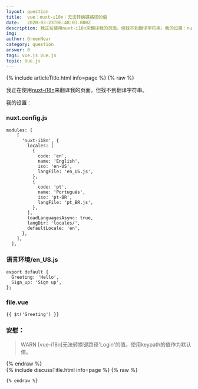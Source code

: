 ```yaml
---
layout: question
title:  vue：nuxt-i18n：无法转换键路径的值
date:   2020-03-23T06:48:03.000Z
description: 我正在使用nuxt-i18n来翻译我的页面，但找不到翻译字符串。我的设置：nuxt.config.jsmodules  \[    \[   ...
img: 
author: GreenNear
category: question
answer: 0
tags: vue.js Vue.js
topic: Vue.js
---
```

<div class="article-root">
  <div class="article">
    {% include articleTitle.html info=page %}
    {% raw %}
    <div class="article-content"><p><font style="vertical-align: inherit;"><font style="vertical-align: inherit;">我正在使用</font></font><a href="https://nuxt-community.github.io/nuxt-i18n/" rel="noreferrer"><font style="vertical-align: inherit;"><font style="vertical-align: inherit;">nuxt-i18n</font></font></a><font style="vertical-align: inherit;"><font style="vertical-align: inherit;">来翻译我的页面，但找不到翻译字符串。</font></font></p>

<p><font style="vertical-align: inherit;"><font style="vertical-align: inherit;">我的设置：</font></font></p>

<h3><font style="vertical-align: inherit;"><font style="vertical-align: inherit;">nuxt.config.js</font></font></h3>

<pre><code>modules: [<font></font>
    [<font></font>
      'nuxt-i18n', {<font></font>
        locales: [<font></font>
          {<font></font>
            code: 'en',<font></font>
            name: 'English',<font></font>
            iso: 'en-US',<font></font>
            langFile: 'en_US.js',<font></font>
          },<font></font>
          {<font></font>
            code: 'pt',<font></font>
            name: 'Português',<font></font>
            iso: 'pt-BR',<font></font>
            langFile: 'pt_BR.js',<font></font>
          },<font></font>
        ],<font></font>
        loadLanguagesAsync: true,<font></font>
        langDir: 'locales/',<font></font>
        defaultLocale: 'en',<font></font>
      },<font></font>
    ],<font></font>
  ],<font></font>
</code></pre>

<h3><font style="vertical-align: inherit;"><font style="vertical-align: inherit;">语言环境/en_US.js</font></font></h3>

<pre><code>export default {<font></font>
  Greeting: 'Hello',<font></font>
  Sign_up: 'Sign up',<font></font>
};<font></font>
</code></pre>

<h3><font style="vertical-align: inherit;"><font style="vertical-align: inherit;">file.vue</font></font></h3>

<pre><code>{{ $t('Greeting') }}
</code></pre>

<h3><font style="vertical-align: inherit;"><font style="vertical-align: inherit;">安慰：</font></font></h3>

<blockquote>
  <p><font style="vertical-align: inherit;"><font style="vertical-align: inherit;">WARN [vue-i18n]无法转换键路径'Login'的值。</font><font style="vertical-align: inherit;">使用keypath的值作为默认值。</font></font></p>
</blockquote></div>
    {% endraw %}
  </div>

  <div class="discuss-wrapper">
    {% include discussTitle.html info=page %}
    {% raw %}
    
    {% endraw %}
  </div>
<div>
